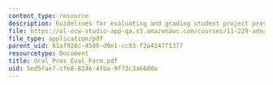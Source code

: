 ```yaml
---
content_type: resource
description: Guidelines for evaluating and grading student project presentations.
file: https://ol-ocw-studio-app-qa.s3.amazonaws.com/courses/11-229-advanced-writing-seminar-spring-2004/5ed5fae7cfe881464fba9f73c3a6600a_Oral_Pres_Eval_Form.pdf
file_type: application/pdf
parent_uid: 61af928c-4500-d9e1-cc93-f2a4347f1377
resourcetype: Document
title: Oral_Pres_Eval_Form.pdf
uid: 5ed5fae7-cfe8-8146-4fba-9f73c3a6600a
---
```

